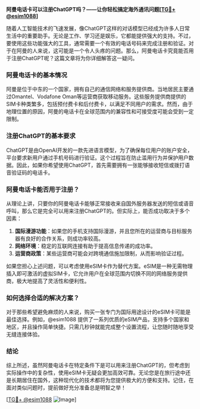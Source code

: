 **阿曼电话卡可以注册ChatGPT吗？——让你轻松搞定海外通讯问题[[TG💪+ @esim1088](https://t.me/s/esim1088)]**

随着人工智能技术的飞速发展，像ChatGPT这样的对话模型已经成为许多人日常生活中的重要助手。无论是工作、学习还是娱乐，它都能提供强大的支持。不过，要使用这些功能强大的工具，通常需要一个有效的电话号码来完成注册和验证。对于在阿曼的人来说，这可能是一个令人头疼的问题。那么，阿曼电话卡究竟能否用于注册ChatGPT呢？这篇文章将为你详细解答这一疑问。

### 阿曼电话卡的基本情况

阿曼是位于中东的一个国家，拥有自己的通信网络和服务提供商。当地居民主要通过Omantel、Vodafone Oman等运营商获取移动服务。这些服务提供商提供的SIM卡种类繁多，包括预付费卡和后付费卡，以满足不同用户的需求。然而，由于地理位置的原因，阿曼的电话卡在全球范围内的兼容性和可接受度可能会受到一定限制。

### 注册ChatGPT的基本要求

ChatGPT是由OpenAI开发的一款先进语言模型，为了确保每位用户的账户安全，平台要求新用户通过手机号码进行验证。这个过程旨在防止滥用行为并保护用户数据。因此，如果你希望使用ChatGPT，首先需要拥有一张能够接收短信或拨打语音验证码的电话卡。

### 阿曼电话卡能否用于注册？

从理论上讲，只要你的阿曼电话卡能够正常接收来自国外服务器发送的短信或语音呼叫，那么它是完全可以用来注册ChatGPT的。但实际上，能否成功取决于多个因素：

1. **国际漫游功能**：如果您的手机支持国际漫游，并且您所在的运营商与目标服务器有良好的合作关系，则成功率较高。
2. **网络环境**：稳定的互联网连接有助于提高信息传递的成功率。
3. **运营商政策**：某些运营商可能会对跨境通信施加限制，从而影响验证过程。

如果您担心上述问题，可以考虑使用eSIM卡作为替代方案。eSIM是一种无需物理插入即可激活的虚拟SIM卡，它允许用户在全球范围内切换不同的网络服务提供商，极大地提高了灵活性和便利性。

### 如何选择合适的解决方案？

对于那些希望避免麻烦的人来说，购买一张专门为国际用途设计的eSIM卡可能是最佳选择。例如，@esim1088 提供了一系列优质的eSIM产品，支持多个国家和地区，并且操作简单快捷。只需几秒钟就能完成整个设置流程，让您随时随地享受无缝连接体验。

### 结论

综上所述，虽然阿曼电话卡在特定条件下是可以用来注册ChatGPT的，但考虑到实际操作中的复杂性，使用eSIM卡无疑会更加高效可靠。无论您是在旅行途中还是长期居住在国外，这种现代化的技术都将为您提供极大的方便和支持。记住，在面对类似问题时，提前做好充分准备总是明智之举！

[[TG💪+ @esim1088](https://t.me/s/esim1088) ![Image](https://i.postimg.cc/4NQfJmqS/Snipaste-2025-05-13-00-14-12.png)]